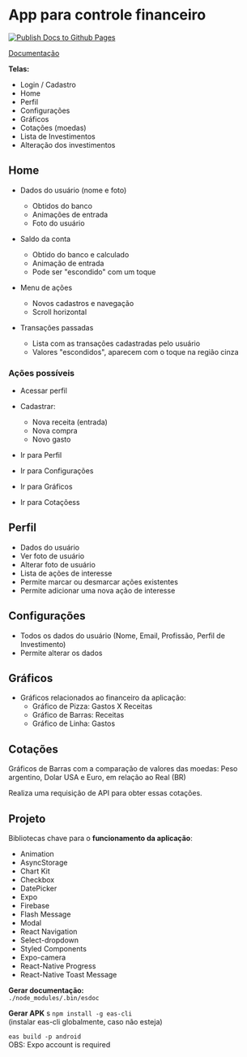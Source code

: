 # App para controle financeiro

[![Publish Docs to Github Pages](https://github.com/lauraFCa/finalproj-devmovel/actions/workflows/docs.yml/badge.svg)](https://github.com/lauraFCa/finalproj-devmovel/actions/workflows/docs.yml)

<a target="_blank" href="https://laurafca.github.io/finalproj-devmovel/">Documentação</a>


**Telas:**

- Login / Cadastro
- Home
- Perfil
- Configurações
- Gráficos
- Cotações (moedas)
- Lista de Investimentos
- Alteração dos investimentos

## Home

- Dados do usuário (nome e foto)  
  - Obtidos do banco
  - Animações de entrada
  - Foto do usuário

- Saldo da conta  
  - Obtido do banco e calculado
  - Animação de entrada
  - Pode ser "escondido" com um toque

- Menu de ações
  - Novos cadastros e navegação
  - Scroll horizontal

- Transações passadas
  - Lista com as transações cadastradas pelo usuário
  - Valores "escondidos", aparecem com o toque na região cinza

### Ações possíveis

- Acessar perfil 
- Cadastrar:
  - Nova receita (entrada)
  - Nova compra
  - Novo gasto

- Ir para Perfil
- Ir para Configurações
- Ir para Gráficos
- Ir para Cotaçõess

## Perfil 

- Dados do usuário
- Ver foto de usuário
- Alterar foto de usuário
- Lista de ações de interesse
- Permite marcar ou desmarcar ações existentes
- Permite adicionar uma nova ação de interesse

## Configurações

- Todos os dados do usuário (Nome, Email, Profissão, Perfil de Investimento)
- Permite alterar os dados

## Gráficos

- Gráficos relacionados ao financeiro da aplicação:
  - Gráfico de Pizza: Gastos X Receitas
  - Gráfico de Barras: Receitas
  - Gráfico de Linha: Gastos

## Cotações

Gráficos de Barras com a comparação de valores das moedas: Peso argentino, Dolar USA e Euro, em relação ao Real (BR)

Realiza uma requisição de API para obter essas cotações.

## Projeto

Bibliotecas chave para o **funcionamento da aplicação**:

- Animation
- AsyncStorage
- Chart Kit
- Checkbox
- DatePicker
- Expo
- Firebase
- Flash Message
- Modal
- React Navigation
- Select-dropdown
- Styled Components
- Expo-camera
- React-Native Progress
- React-Native Toast Message

**Gerar documentação:**  
``` ./node_modules/.bin/esdoc ```

**Gerar APK**
s
``` npm install -g eas-cli ```  
(instalar eas-cli globalmente, caso não esteja)

``` eas build -p android ```  
OBS: Expo account is required